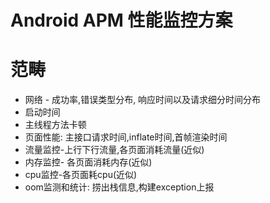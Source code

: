 # Android APM 性能监控方案

# 范畴

* 网络 - 成功率,错误类型分布, 响应时间以及请求细分时间分布
* 启动时间
* 主线程方法卡顿
* 页面性能: 主接口请求时间,inflate时间,首帧渲染时间
* 流量监控-上行下行流量,各页面消耗流量(近似)
* 内存监控- 各页面消耗内存(近似)
* cpu监控-各页面耗cpu(近似)
* oom监测和统计: 捞出栈信息,构建exception上报

